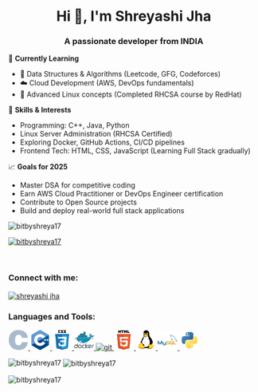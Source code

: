 <h1 align="center">Hi 👋, I'm Shreyashi Jha</h1>
<h3 align="center">A passionate developer from INDIA</h3>

🌱 **Currently Learning**
- 📘 Data Structures & Algorithms (Leetcode, GFG, Codeforces)
- ☁️ Cloud Development (AWS, DevOps fundamentals)
- 🐧 Advanced Linux concepts (Completed RHCSA course by RedHat)

🧠 **Skills & Interests**
- Programming: C++, Java, Python
- Linux Server Administration (RHCSA Certified)
- Exploring Docker, GitHub Actions, CI/CD pipelines
- Frontend Tech: HTML, CSS, JavaScript (Learning Full Stack gradually)

📈 **Goals for 2025**
- Master DSA for competitive coding
- Earn AWS Cloud Practitioner or DevOps Engineer certification
- Contribute to Open Source projects
- Build and deploy real-world full stack applications
  
<p align="left"> <img src="https://komarev.com/ghpvc/?username=bitbyshreya17&label=Profile%20views&color=0e75b6&style=flat" alt="bitbyshreya17" /> </p>

<p align="left"> <a href="https://github.com/ryo-ma/github-profile-trophy"><img src="https://github-profile-trophy.vercel.app/?username=bitbyshreya17" alt="bitbyshreya17" /></a> </p>

<p align="left"> <a href="https://twitter.com/" target="blank"><img src="https://img.shields.io/twitter/follow/?logo=twitter&style=for-the-badge" alt="" /></a> </p>

<h3 align="left">Connect with me:</h3>
<p align="left">
<a href="https://linkedin.com/in/shreyashi jha" target="blank"><img align="center" src="https://raw.githubusercontent.com/rahuldkjain/github-profile-readme-generator/master/src/images/icons/Social/linked-in-alt.svg" alt="shreyashi jha" height="30" width="40" /></a>
</p>

<h3 align="left">Languages and Tools:</h3>
<p align="left"> <a href="https://www.cprogramming.com/" target="_blank" rel="noreferrer"> <img src="https://raw.githubusercontent.com/devicons/devicon/master/icons/c/c-original.svg" alt="c" width="40" height="40"/> </a> <a href="https://www.w3schools.com/cpp/" target="_blank" rel="noreferrer"> <img src="https://raw.githubusercontent.com/devicons/devicon/master/icons/cplusplus/cplusplus-original.svg" alt="cplusplus" width="40" height="40"/> </a> <a href="https://www.w3schools.com/css/" target="_blank" rel="noreferrer"> <img src="https://raw.githubusercontent.com/devicons/devicon/master/icons/css3/css3-original-wordmark.svg" alt="css3" width="40" height="40"/> </a> <a href="https://www.docker.com/" target="_blank" rel="noreferrer"> <img src="https://raw.githubusercontent.com/devicons/devicon/master/icons/docker/docker-original-wordmark.svg" alt="docker" width="40" height="40"/> </a> <a href="https://git-scm.com/" target="_blank" rel="noreferrer"> <img src="https://www.vectorlogo.zone/logos/git-scm/git-scm-icon.svg" alt="git" width="40" height="40"/> </a> <a href="https://www.w3.org/html/" target="_blank" rel="noreferrer"> <img src="https://raw.githubusercontent.com/devicons/devicon/master/icons/html5/html5-original-wordmark.svg" alt="html5" width="40" height="40"/> </a> <a href="https://www.linux.org/" target="_blank" rel="noreferrer"> <img src="https://raw.githubusercontent.com/devicons/devicon/master/icons/linux/linux-original.svg" alt="linux" width="40" height="40"/> </a> <a href="https://www.mysql.com/" target="_blank" rel="noreferrer"> <img src="https://raw.githubusercontent.com/devicons/devicon/master/icons/mysql/mysql-original-wordmark.svg" alt="mysql" width="40" height="40"/> </a> <a href="https://www.python.org" target="_blank" rel="noreferrer"> <img src="https://raw.githubusercontent.com/devicons/devicon/master/icons/python/python-original.svg" alt="python" width="40" height="40"/> </a> </p>

<p><img align="left" src="https://github-readme-stats.vercel.app/api/top-langs?username=bitbyshreya17&show_icons=true&locale=en&layout=compact" alt="bitbyshreya17" /></p>

<p>&nbsp;<img align="center" src="https://github-readme-stats.vercel.app/api?username=bitbyshreya17&show_icons=true&locale=en" alt="bitbyshreya17" /></p>

<p><img align="center" src="https://github-readme-streak-stats.herokuapp.com/?user=bitbyshreya17&" alt="bitbyshreya17" /></p>
